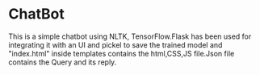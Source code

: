 # ChatBot

This is a simple chatbot using NLTK, TensorFlow.Flask has been used for integrating it with an UI and pickel to save the trained model and "index.html" inside templates contains the html,CSS,JS file.Json file contains the Query and its reply.
